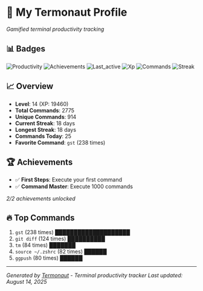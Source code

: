 # 🚀 My Termonaut Profile

*Gamified terminal productivity tracking*

## 📊 Badges

![Productivity](https://img.shields.io/badge/Productivity-80.0%25-green?style=flat-square&logo=terminal&logoColor=white) ![Achievements](https://img.shields.io/badge/Achievements-5%2F10-blue?style=flat-square&logo=terminal&logoColor=white) ![Last_active](https://img.shields.io/badge/Last+Active-7h+ago-yellow?style=flat-square&logo=terminal&logoColor=white) ![Xp](https://img.shields.io/badge/XP-Level+14+%2819460%2F22500%29-blue?style=flat-square&logo=terminal&logoColor=white) ![Commands](https://img.shields.io/badge/Commands-2775-blue?style=flat-square&logo=terminal&logoColor=white) ![Streak](https://img.shields.io/badge/Streak-18+days-blue?style=flat-square&logo=terminal&logoColor=white) 

## 📈 Overview

- **Level**: 14 (XP: 19460)
- **Total Commands**: 2775
- **Unique Commands**: 914
- **Current Streak**: 18 days
- **Longest Streak**: 18 days
- **Commands Today**: 25
- **Favorite Command**: `gst` (238 times)

## 🏆 Achievements

- ✅ **First Steps**: Execute your first command
- ✅ **Command Master**: Execute 1000 commands

*2/2 achievements unlocked*

## 🔥 Top Commands

1. `gst` (238 times) ████████████████████
2. `git diff` (124 times) ██████████
3. `tm` (84 times) ███████
4. `source ~/.zshrc` (82 times) ██████
5. `ggpush` (80 times) ██████

---

*Generated by [Termonaut](https://github.com/oiahoon/termonaut) - Terminal productivity tracker*
*Last updated: August 14, 2025*

